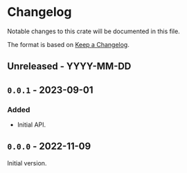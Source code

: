 # Changelog

Notable changes to this crate will be documented in this file.

The format is based on [Keep a Changelog](https://keepachangelog.com/en/1.0.0/).

## Unreleased - YYYY-MM-DD

## `0.0.1` - 2023-09-01

### Added
* Initial API.


## `0.0.0` - 2022-11-09

Initial version.
